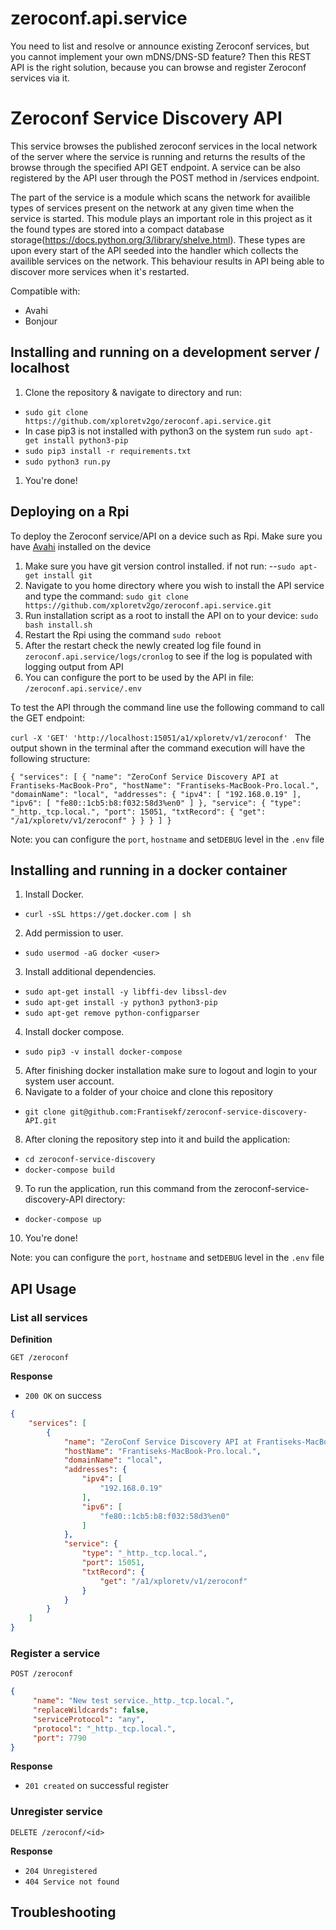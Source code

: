 # zeroconf.api.service
You need to list and resolve or announce existing Zeroconf services, but you cannot implement your own mDNS/DNS-SD feature? Then this REST API is the right solution, because you can browse and register Zeroconf services via it.

# Zeroconf Service Discovery API

This service browses the published zeroconf services in the local network of the server where the service is running and returns the results of the browse through the specified API GET endpoint. A service can be also registered by the API user through the POST method in /services endpoint.

The part of the service is a module which scans the network for availible types of services present on the network at any given time when the service is started. This module plays an important role in this project as it the found types are stored into a compact database storage(https://docs.python.org/3/library/shelve.html). These types are upon every start of the API seeded into the handler which collects the availible services on the network. This behaviour results in API being able to discover more services when it's restarted.  

Compatible with: 
  * Avahi
  * Bonjour

## Installing and running on a development server / localhost
1. Clone the repository & navigate to directory and run:
- `sudo git clone https://github.com/xploretv2go/zeroconf.api.service.git`
- In case pip3 is not installed with python3 on the system run `sudo apt-get install python3-pip`
- `sudo pip3 install -r requirements.txt`
- `sudo python3 run.py`
1. You're done!

## Deploying on a Rpi
To deploy the Zeroconf service/API on a device such as Rpi. Make sure you have [Avahi](https://www.avahi.org/) installed on the device

1. Make sure you have git version control installed. if not run:
--`sudo apt-get install git` 
2. Navigate to you home directory where you wish to install the API service and type the command:
   `sudo git clone https://github.com/xploretv2go/zeroconf.api.service.git`
3. Run installation script as a root to install the API on to your device:
   `sudo bash install.sh`
4. Restart the Rpi using the command 
   `sudo reboot`
5. After the restart check the newly created log file found in 
   `zeroconf.api.service/logs/cronlog`
    to see if the log is populated with logging output from API
6. You can configure the port to be used by the API in file:
   `/zeroconf.api.service/.env` 

To test the API through the command line use the following command to call the GET endpoint:

`curl -X 'GET' 'http://localhost:15051/a1/xploretv/v1/zeroconf'
`
The output shown in the terminal after the command execution will have the following structure:

`
{
    "services": [
        {
            "name": "ZeroConf Service Discovery API at Frantiseks-MacBook-Pro",
            "hostName": "Frantiseks-MacBook-Pro.local.",
            "domainName": "local",
            "addresses": {
                "ipv4": [
                    "192.168.0.19"
                ],
                "ipv6": [
                    "fe80::1cb5:b8:f032:58d3%en0"
                ]
            },
            "service": {
                "type": "_http._tcp.local.",
                "port": 15051,
                "txtRecord": {
                    "get": "/a1/xploretv/v1/zeroconf"
                }
            }
        }
    ]
}
`


Note: you can configure the `port`, `hostname` and set`DEBUG` level in the `.env` file


## Installing and running in a docker container
1. Install Docker.
- `curl -sSL https://get.docker.com | sh`
2. Add permission to user.
- `sudo usermod -aG docker <user>`
3. Install additional dependencies.
- `sudo apt-get install -y libffi-dev libssl-dev`
- `sudo apt-get install -y python3 python3-pip`
- `sudo apt-get remove python-configparser`
4. Install docker compose.
- `sudo pip3 -v install docker-compose`
5. After finishing docker installation make sure to logout and login to your system user account.
6. Navigate to a folder of your choice and clone this repository
- `git clone git@github.com:Frantisekf/zeroconf-service-discovery-API.git`
8. After cloning the repository step into it and build the application:
- `cd zeroconf-service-discovery`
- `docker-compose build`
9. To run the application, run this command from the zeroconf-service-discovery-API directory:
- `docker-compose up`
10. You're done!



Note: you can configure the `port`, `hostname` and set`DEBUG` level in the `.env` file

## API Usage
### List all services

**Definition**

`GET /zeroconf`

**Response**

- `200 OK` on success

```json
{
    "services": [
        {
            "name": "ZeroConf Service Discovery API at Frantiseks-MacBook-Pro",
            "hostName": "Frantiseks-MacBook-Pro.local.",
            "domainName": "local",
            "addresses": {
                "ipv4": [
                    "192.168.0.19"
                ],
                "ipv6": [
                    "fe80::1cb5:b8:f032:58d3%en0"
                ]
            },
            "service": {
                "type": "_http._tcp.local.",
                "port": 15051,
                "txtRecord": {
                    "get": "/a1/xploretv/v1/zeroconf"
                }
            }
        }
    ]
}
```
### Register a service

`POST /zeroconf`
```json
{
     "name": "New test service._http._tcp.local.",
     "replaceWildcards": false,
     "serviceProtocol": "any",
     "protocol": "_http._tcp.local.",
     "port": 7790
}

```
**Response**

- `201 created` on successful register 

### Unregister service
`DELETE /zeroconf/<id>`

**Response**

- `204 Unregistered` 
- `404 Service not found` 

## Troubleshooting


